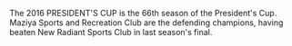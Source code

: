 The 2016 PRESIDENT'S CUP is the 66th season of the President's Cup. Maziya Sports and Recreation Club are the defending champions, having beaten New Radiant Sports Club in last season's final.
